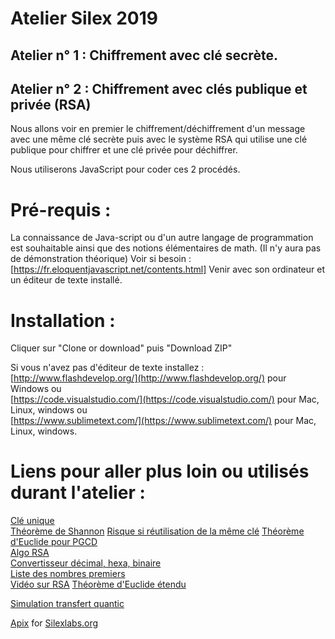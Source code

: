 # Atelier Silex  2019  
## Atelier n° 1 : Chiffrement avec clé secrète.
##  Atelier n° 2 : Chiffrement avec clés publique et privée (RSA)

Nous allons voir en premier le chiffrement/déchiffrement d'un message avec une même clé secrète puis avec le système RSA qui utilise une clé publique pour chiffrer et une clé privée pour déchiffrer.

Nous utiliserons JavaScript pour coder ces 2 procédés.

# Pré-requis :
 
La connaissance de Java-script ou d'un autre langage de programmation est souhaitable ainsi que des notions élémentaires de math. (Il n'y aura pas de démonstration théorique)
Voir si besoin : [https://fr.eloquentjavascript.net/contents.html]
Venir avec son ordinateur et un éditeur de texte installé.
	

# Installation : 
Cliquer sur "Clone or download" puis "Download ZIP" 

Si vous n'avez pas d'éditeur de texte installez :  
[http://www.flashdevelop.org/](http://www.flashdevelop.org/) pour Windows ou  
[https://code.visualstudio.com/](https://code.visualstudio.com/) pour Mac, Linux, windows ou  
[https://www.sublimetext.com/](https://www.sublimetext.com/) pour Mac, Linux, windows.
	
 
# Liens pour aller plus loin ou utilisés durant l'atelier : 

[Clé unique](https://www.lavachequicode.fr/cryptographie/cle-a-usage-unique)  
[Théorème de Shannon](http://www.acrypta.com/telechargements/fichecrypto_300.pdf) 
[Risque si réutilisation de la même clé](https://cryptosmith.com/2008/05/31/stream-reuse/)
[Théorème d'Euclide pour PGCD](https://fr.wikipedia.org/wiki/Algorithme_d'Euclide)  
[Algo RSA](http://culturemath.ens.fr/maths/pdf/nombres/RSA.pdf)  
[Convertisseur décimal, hexa, binaire](http://sebastienguillon.com/test/javascript/convertisseur.html)  
[Liste des nombres premiers](http://compoasso.free.fr/primelistweb/page/prime/liste_online.php)  
[Vidéo sur RSA](https://www.youtube.com/watch?v=M7vOxKVLsVY) 
[Théorème d'Euclide étendu](http://www.bibmath.net/crypto/index.php?action=affiche&quoi=complements/algoeuclid)	
	
	
[Simulation transfert quantic](http://www.pixaline.net/intra/Atelier-2019/crypto/done/quantic/)

[Apix](http://www.pixaline.net/) for [Silexlabs.org](http://www.silexlabs.org/) 

